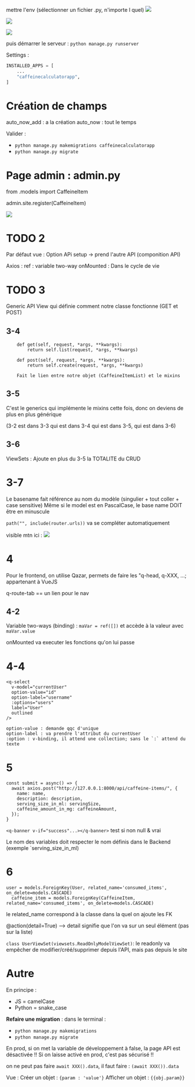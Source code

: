 mettre l'env (sélectionner un fichier .py, n'importe l quel)
![](Screen/2023-01-11-13-45-18.png)

![](Screen/2023-01-11-13-45-39.png)

![](Screen/2023-01-11-13-50-39.png)

puis démarrer le serveur :
`python manage.py runserver`


Settings :
```py
INSTALLED_APPS = [
    ...
    "caffeinecalculatorapp",
]
```

# Création de champs
auto_now_add : a la création
auto_now : tout le temps

Valider :
- `python manage.py makemigrations caffeinecalculatorapp`
- `python manage.py migrate`

# Page admin : admin.py
from .models import CaffeineItem

admin.site.register(CaffeineItem)

![](Screen/2023-01-11-14-16-18.png)

# TODO 2

Par défaut vue : Option APi
setup -> prend l'autre API (componition API)

Axios : 
ref : variable two-way
onMounted : Dans le cycle de vie


# TODO 3
Generic API View qui définie comment notre classe fonctionne (GET et POST)

## 3-4
```
    def get(self, request, *args, **kwargs):
        return self.list(request, *args, **kwargs)
    
    def post(self, request, *args, **kwargs):
        return self.create(request, *args, **kwargs)
```
        Fait le lien entre notre objet (CaffeineItemList) et le mixins

## 3-5

C'est le generics qui implémente le mixins cette fois, donc on deviens de plus en plus générique

(3-2 est dans 3-3 qui est dans 3-4 qui est dans 3-5, qui est dans 3-6)

## 3-6
ViewSets : 
Ajoute en plus du 3-5 la TOTALITE du CRUD

# 3-7
Le basename fait référence au nom du modèle (singulier + tout coller + case sensitive)
Même si le model est en PascalCase, le base name DOIT être en minuscule

`path("", include(router.urls))` va se compléter automatiquement

visible mtn ici : 
![](Screen/2023-01-18-13-28-30.png)


# 4
Pour le frontend, on utilise Qazar, permets de faire les "q-head, q-XXX, ...; appartenant à VueJS

q-route-tab == un lien pour le nav

## 4-2

Variable two-ways (binding) : `maVar = ref([])`
et accède à la valeur avec `maVar.value`

onMounted va executer les fonctions qu'on lui passe

# 4-4

    <q-select
      v-model="currentUser"
      option-value="id"
      option-label="username"
      :options="users"
      label="User"
      outlined
    />

    option-value : demande qqc d'unique
    option-label : va prendre l'attribut du currentUser
    :option : v-binding, il attend une collection; sans le `:` attend du texte


# 5

```
const submit = async() => {
  await axios.post("http://127.0.0.1:8000/api/caffeine-items/", {
    name: name,
    description: description,
    serving_size_in_ml: servingSize,
    caffeine_amount_in_mg: caffeineAmount,
  });
}
```



`<q-banner v-if="success"...></q-banner>` test si non null & vrai

Le nom des variables doit respecter le nom définis dans le Backend (exemple `serving_size_in_ml)


# 6
```
user = models.ForeignKey(User, related_name='consumed_items', on_delete=models.CASCADE)
  caffeine_item = models.ForeignKey(CaffeineItem, related_name='consumed_items', on_delete=models.CASCADE)
```
le related_name correspond à la classe dans la quel on ajoute les FK


@action(detail=True) --> detail signifie que l'on va sur un seul élément (pas sur la liste)

`class UserViewSet(viewsets.ReadOnlyModelViewSet)`: le readonly va empêcher de modifier/créé/supprimer depuis l'API, mais pas depuis le site


# Autre

En principe : 
- JS = camelCase
- Python = snake_case

**Refaire une migration** : dans le terminal :
- `python manage.py makemigrations`
- `python manage.py migrate`


En prod, si on met la variable de développement à false, la page API est désactivée 
!! Si on laisse activé en prod, c'est pas sécurisé !!


on ne peut pas faire `await XXX().data`, il faut faire : `(await XXX()).data`


Vue : 
Créer un objet : `{param : 'value'}`
Afficher un objet : `{{obj.param}}`
